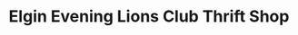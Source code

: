 ---
title: "Elgin Evening Lions Club Thrift Shop"
url: /elgin/elgin-evening-lions-club-thrift-shop/
shop: Gebrauchtwaren
---